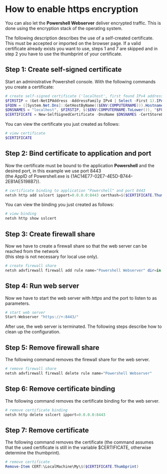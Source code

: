 ﻿# How to enable https encryption
You can also let the **Powershell Webserver** deliver encrypted traffic. This is done using the encryption stack of the operating system.

The following description describes the use of a self-created certificate. This must be accepted or imported on the browser page. If a valid certificate already exists you want to use, steps 1 and 7 are skipped and in step 2 you have to use the thumbprint of your certificate.

## Step 1: Create self-signed certificate
Start an administrative Powershell console. With the following commands you create a certificate:
```powershell
# create self-signed certificate ('localhost', first found IPv4 address, hostname and FQDN is used for it)
$FIRSTIP = (Get-NetIPAddress -AddressFamily IPv4 | Select -First 1).IPAddress
$FQDN = ([System.Net.Dns]::GetHostByName(($ENV:COMPUTERNAME))).Hostname.ToLower()
$DNSNAMES = "localhost", $FIRSTIP, $($ENV:COMPUTERNAME.ToLower()), "$FQDN"
$CERTIFICATE = New-SelfSignedCertificate -DnsName $DNSNAMES -CertStoreLocation CERT:\LocalMachine\My
```

You can view the certificate you just created as follows:
```powershell
# view certificate
$CERTIFICATE
```

## Step 2: Bind certificate to application and port
Now the certificate must be bound to the application **Powershell** and the desired port, in this example we use port 8443\
(the AppID of Powershell.exe is {1AC14E77-02E7-4E5D-B744-2EB1AE5198B7}).

```powershell
# certificate binding to application "Powershell" and port 8443 
netsh http add sslcert ipport=0.0.0.0:8443 certhash=$($CERTIFICATE.Thumbprint) --% appid={1AC14E77-02E7-4E5D-B744-2EB1AE5198B7}
```

You can view the binding you just created as follows:
```powershell
# view binding
netsh http show sslcert
```

## Step 3: Create firewall share
Now we have to create a firewall share so that the web server can be reached from the network\
(this step is not necessary for local use only).

```powershell
# create firewall share
netsh advfirewall firewall add rule name="Powershell Webserver" dir=in action=allow protocol=TCP localport=8443
```

## Step 4: Run web server
Now we have to start the web server with *https* and the port to listen to as parameters.

```powershell
# start web server
Start-Webserver "https://+:8443/"
```

After use, the web server is terminated. The following steps describe how to clean up the configuration.

## Step 5: Remove firewall share
The following command removes the firewall share for the web server.

```powershell
# remove firewall share
netsh advfirewall firewall delete rule name="Powershell Webserver"
```

## Step 6: Remove certificate binding
The following command removes the certificate binding for the web server.

```powershell
# remove certificate binding
netsh http delete sslcert ipport=0.0.0.0:8443
```

## Step 7: Remove certificate
The following command removes the certificate (the command assumes that the used certificate is still in the variable $CERTIFICATE, otherwise determine the thumbprint).

```powershell
# remove certificate
Remove-Item CERT:\LocalMachine\My\$($CERTIFICATE.Thumbprint)
```
